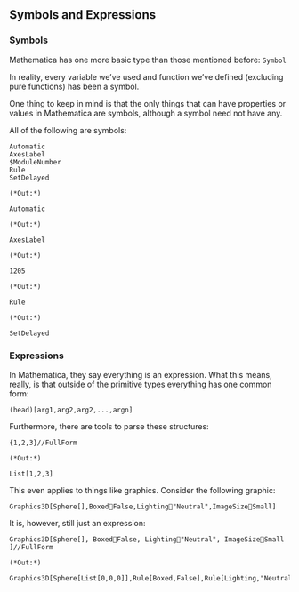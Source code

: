 <a id="symbols-and-expressions" style="width:0;height:0;margin:0;padding:0;">&zwnj;</a>

## Symbols and Expressions

### Symbols

Mathematica has one more basic type than those mentioned before:  ```Symbol```

In reality, every variable we’ve used and function we’ve defined (excluding pure functions) has been a symbol.

One thing to keep in mind is that the only things that can have properties or values in Mathematica are symbols, although a symbol need not have any.

All of the following are symbols:

	Automatic
	AxesLabel
	$ModuleNumber
	Rule
	SetDelayed

	(*Out:*)
	
	Automatic

	(*Out:*)
	
	AxesLabel

	(*Out:*)
	
	1205

	(*Out:*)
	
	Rule

	(*Out:*)
	
	SetDelayed

### Expressions

In Mathematica, they say everything is an expression. What this means, really, is that outside of the primitive types everything has one common form:

	(head)[arg1,arg2,arg2,...,argn]

Furthermore, there are tools to parse these structures:

	{1,2,3}//FullForm

	(*Out:*)
	
	List[1,2,3]

This even applies to things like graphics. Consider the following graphic:

	Graphics3D[Sphere[],BoxedFalse,Lighting"Neutral",ImageSizeSmall]



It is, however, still just an expression:

	Graphics3D[Sphere[], BoxedFalse, Lighting"Neutral", ImageSizeSmall ]//FullForm

	(*Out:*)
	
	Graphics3D[Sphere[List[0,0,0]],Rule[Boxed,False],Rule[Lighting,"Neutral"],Rule[ImageSize,Small]]